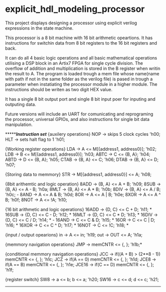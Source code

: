 # explicit_hdl_modeling_processor
This project displays designing a processor using explicit verilog expressions in the state machine.

This processor is a 8 bit machine with 16 bit arithmetic opeartions.
It has instructions for switchin data from 8 bit registers to the 16 bit registers and back.

It can do all 4 basic logic operations and all basic mathematical operations utilising a DSP block in an Artix7 FPGA for single cycle division.
The overflow of addition and multiplication is stored in the B register when writin the result to A.
The program is loaded trough a mem file whose name(name with path if not in the same folder as the verilog file) is pased in trough a parameter 
when instatiating the processor module in a higher module.
The instructions should be writen as two digit HEX value.

It has a single 8 bit output port and single 8 bit input poer for inputing and outputing data.

Future versions will include an UART for comunicating and reprograming the processor, universal GPIOs, and also instructions for single bit data manipulation.

************************************************Instruction set*******************************************
{auxilery operations}
    NOP -> skips 5 clock cycles 'h00; 
    HLT -> sets halt flag to 1  'h01; 
    
{Working register operations}
    LDA <address0> <address1> -> A <= M[{address1, address0}];  'h02; 
    LDB <address0> <address1> -> B <= M[{address1, address0}];  'h03; 
    ABTC -> C <= {B, A};    'h04; 
    ABTD -> D <= {B, A};    'h05; 
    CTAB -> {B, A} <= C;    'h06; 
    DTAB -> {B, A} <= D;    'h07; 

{Storing data to memmory}
    STR <address0> <address1> -> M[{address1, address0}] <= A; 'h08; 

{8bit arithemtic and logic operation}
    8ADD -> {B, A} <= A + B;    'h09; 
    8SUB -> {B, A} <= A - B;    'h0a; 
    8MLT -> {B, A} <= A * B;    'h0b; 
    8DIV -> {B, A} <= A / B;    'h0c; 
    -
    8AND -> A <= A & B;         'h0d; 
    8OR  -> A <= A | B;         'h0e; 
    8XOR -> A <= A ^ B;         'h0f; 
    8NOT -> A <= !A;            'h10; 

{16 bit arithmetic and logic operations}
    16ADD -> {D, C} <= C + D;   'h11; *
    16SUB -> {D, C} <= C - D;   'h12; *
    16MLT -> {D, C} <= C * D;   'h13; *
    16DIV -> {D, C} <= C / D;   'h14; *
    -
    16AND -> C <= C & D;        'h15; *
    16OR  -> C <= C | D;        'h16; *
    16XOR -> C <= C ^ D;        'h17; *
    16NOT -> C <= !C;           'h18; *
    
{input / output opearions}
    in -> A <= in;              'h19;
    out -> OUT <= A;            'h1a; 
    
{memmory navigation operations}
    JMP <address0> <address1> -> memCNTR <= {<address0>, <address1>};   'h1b;*

{conditional memmory navigation operations}
    JCC <address0> <address1> -> if((A + B) > (2**8 - 1)) memCNTR <= {<address0>, <address1>};  'h1c; 
    JCZ <address0> <address1> -> if(A == 0) memCNTR <= {<address0>, <address1>};                'h1d; 
    JCE8 <address0> <address1> -> if(A == B) memCNTR <= {<address0>, <address1>};               'h1e; 
    JCE16 <address0> <address1> -> if(C == D) memCNTR <= {<address0>, <address1>};              'h1f; 

{register switch}
	SW8 -> a <= b; b <= a; 'h20; 
    	SW16 -> c <= d; d <= c; 'h21; 
*****************************************************************************************************************

